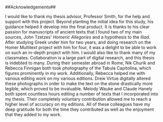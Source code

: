 ##Acknowledgements##

I would like to thank my thesis advisor, Professor Smith, for the help and support with this project. Beyond planting the initial idea for this study, his guidance helped it develop into the final product. It is thanks to his clear passion for manuscripts of ancient texts that I found two of my main sources, John Tzetzes' *Homeric Allegories* and a hypothesis to the *Iliad*. After studying Greek under him for two years, and doing research on the Homer Multitext project with him for four, it was a delight to be able to work on such an in-depth project with him. I would also like to thank many of my classmates. Collaboration is a large part of digital research, and this thesis is indebted to many. During their semester abroad in Rome, Nik Churik and Rebecca Finnigan both took photography of the Tabula Capitolina, which figures prominently in my work. Additionally, Rebecca helped me with various editing work on my various editions. Drew Virtue digitally altered these photographs in order to make the text on the stone drastically more legible, which proved to be invaluable. Melody Wauke and Claude Hanely both spent countless hours editing a number of texts that I incorporated into my thesis. Their completely voluntary contribution allowed me to reach a higher level of accuracy on my editions. All of these colleagues have my deep gratitude for both the time they contributed as well as the enjoyment that they added to my work. 
